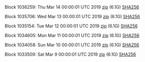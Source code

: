 Block 1036259: Thu Mar 14 00:00:01 UTC 2019 [zip](https://dash-bootstrap.ams3.digitaloceanspaces.com/mainnet/2019-03-14/bootstrap.dat.zip) (6.1G) [SHA256](https://dash-bootstrap.ams3.digitaloceanspaces.com/mainnet/2019-03-14/sha256.txt)

Block 1035706: Wed Mar 13 00:00:01 UTC 2019 [zip](https://dash-bootstrap.ams3.digitaloceanspaces.com/mainnet/2019-03-13/bootstrap.dat.zip) (6.1G) [SHA256](https://dash-bootstrap.ams3.digitaloceanspaces.com/mainnet/2019-03-13/sha256.txt)

Block 1035154: Tue Mar 12 00:00:01 UTC 2019 [zip](https://dash-bootstrap.ams3.digitaloceanspaces.com/mainnet/2019-03-12/bootstrap.dat.zip) (6.1G) [SHA256](https://dash-bootstrap.ams3.digitaloceanspaces.com/mainnet/2019-03-12/sha256.txt)

Block 1034605: Mon Mar 11 00:00:01 UTC 2019 [zip](https://dash-bootstrap.ams3.digitaloceanspaces.com/mainnet/2019-03-11/bootstrap.dat.zip) (6.1G) [SHA256](https://dash-bootstrap.ams3.digitaloceanspaces.com/mainnet/2019-03-11/sha256.txt)

Block 1034058: Sun Mar 10 00:00:01 UTC 2019 [zip](https://dash-bootstrap.ams3.digitaloceanspaces.com/mainnet/2019-03-10/bootstrap.dat.zip) (6.1G) [SHA256](https://dash-bootstrap.ams3.digitaloceanspaces.com/mainnet/2019-03-10/sha256.txt)

Block 1033509: Sat Mar  9 00:00:01 UTC 2019 [zip](https://dash-bootstrap.ams3.digitaloceanspaces.com/mainnet/2019-03-09/bootstrap.dat.zip) (6.1G) [SHA256](https://dash-bootstrap.ams3.digitaloceanspaces.com/mainnet/2019-03-09/sha256.txt)
